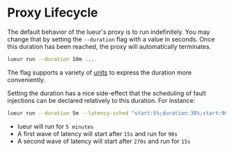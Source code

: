 # Proxy Lifecycle

The default behavior of the lueur's proxy is to run indefinitely. You may
change that by setting the `--duration` flag with a value in seconds. Once this
duration has been reached, the proxy will automatically terminates.

```bash
lueur run --duration 10m ...
```

The flag supports a variety of
[units](https://docs.rs/parse_duration/latest/parse_duration/#units) to
express the duration more conveniently.

Setting the duration has a nice side-effect that the scheduling of
fault injections can be declared relatively to this duration. For instance:

```bash
lueur run --duration 5m --latency-sched "start:5%;duration:30%;start:90%,duration:5%"
```

* lueur will run for `5 minutes`
* A first wave of latency will start after `15s` and run for `90s`
* A second wave of latency will start after `270s` and run for `15s`


